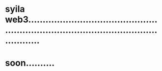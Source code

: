 # syila web3..............................................................................................................
# soon..........
